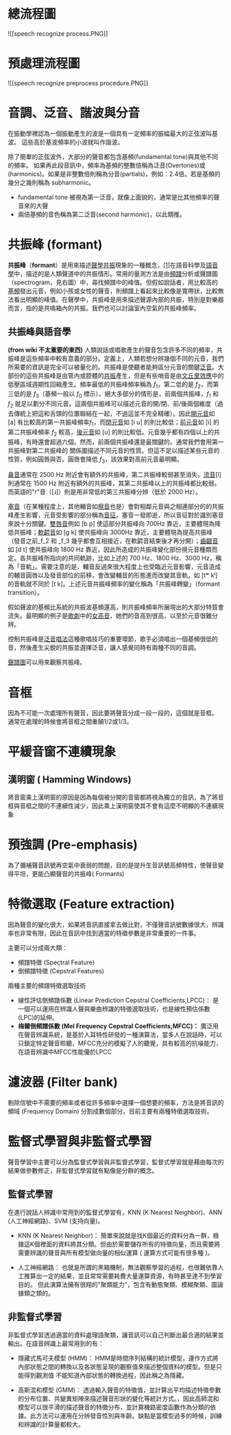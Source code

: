 # 總流程圖
![[speech recognize process.PNG]]

# 預處理流程圖
![[speech recognize preprocess procedure.PNG]]
# 音調、泛音、諧波與分音
在振動學裡認為一個振動產生的波是一個具有一定頻率的振幅最大的正弦波叫基波。 這些高於基波頻率的小波就叫作諧波。 

除了簡單的正弦波外，大部分的聲音都包含基頻(fundamental tone)與其他不同的頻率。
如果再此段音訊中，頻率為基頻的整數倍稱為泛音(Overtones)或(harmonics)。如果是非整數倍則稱為分音(partials)，例如：2.4倍。若是基頻的幾分之幾則稱為 subharmonic。
* fundamental tone 被視為第一泛音，就像上面說的，通常是比其他頻率的聲音來的大聲
* 兩倍基頻的音色稱為第二泛音(second harmonic)，以此類推。

# 共振峰 (formant)
**共振峰**（**formant**）是用來描述[聲學](https://zh.wikipedia.org/wiki/%E5%A3%B0%E5%AD%A6 "聲學")[共振](https://zh.wikipedia.org/wiki/%E5%85%B1%E6%8C%AF "共振")現象的一種概念，[\[1\]](https://zh.wikipedia.org/wiki/%E5%85%B1%E6%8C%AF%E5%B3%B0#cite_note-1)在語音科學及[語音學](https://zh.wikipedia.org/wiki/%E8%AA%9E%E9%9F%B3%E5%AD%B8 "語音學")中，描述的是人類聲道中的共振情形。常用的量測方法是由[頻譜](https://zh.wikipedia.org/wiki/%E9%A0%BB%E8%AD%9C "頻譜")分析或聲譜圖（spectrogram，見右圖）中，尋找頻譜中的峰值。但假如說話者，用比較高的[基頻](https://zh.wikipedia.org/wiki/%E5%9F%BA%E9%A0%BB "基頻")發出元音，例如小孩或女性的聲音，則頻譜上看起來比較像是寬帶狀，比較無法看出明顯的峰值。在聲學中，共振峰是用來描述聲源內部的共振，特別是對樂器而言，指的是共鳴箱內的共振。我們也可以討論室內空氣的共振峰頻率。

## 共振峰與語音學 
**(from wiki 不太重要的東西)**
人類說話或唱歌產生的聲音包含許多不同的頻率，共振峰是這些頻率中較有意義的部分。定義上，人類若想分辨幾個不同的元音，我們所需要的資訊是完全可以被量化的。共振峰是使聽者能夠區分元音的關鍵[泛音](https://zh.wikipedia.org/wiki/%E6%B3%9B%E9%9F%B3 "泛音")。大部份的這些共振峰是由管內或腔體的[共振](https://zh.wikipedia.org/wiki/%E5%85%B1%E6%8C%AF "共振")產生，但是有些哨音是由[文丘里效應](https://zh.wikipedia.org/wiki/%E6%96%87%E4%B8%98%E9%87%8C%E6%95%88%E5%BA%94 "文丘里效應")中的低壓區域週期性回縮產生。頻率最低的共振峰頻率稱為 $f_1$，第二低的是 $f_2$，而第三低的是 $f_3$（基頻一般以 $f_0$ 標示）。絕大多部分的情形是，前兩個共振峰，$f_1$ 和 $f_2$ 就足以劃分不同元音。這兩個共振峰可以描述元音的開/閉、前/後兩個維度（過去傳統上把這和舌頭的位置聯結在一起，不過這並不完全精確）。因此[開元音](https://zh.wikipedia.org/wiki/%E9%96%8B%E5%85%83%E9%9F%B3 "開元音")如 \[a\] 有比較高的第一共振峰頻率$f_1$，而[閉元音](https://zh.wikipedia.org/wiki/%E9%96%89%E5%85%83%E9%9F%B3 "閉元音")如 \[i u\] 的則比較低；[前元音](https://zh.wikipedia.org/wiki/%E5%89%8D%E5%85%83%E9%9F%B3 "前元音")如 \[i\] 的第二共振峰頻率 $f_2$ 較高，[後元音](https://zh.wikipedia.org/wiki/%E5%BE%8C%E5%85%83%E9%9F%B3 "後元音")如 \[u\] 的則比較低。元音幾乎都有四個以上的共振峰，有時還會超過六個。然而，前兩個共振峰還是最關鍵的。通常我們會用第一共振峰對第二共振峰的 關係圖描述不同元音的性質。但這不足以描述某些元音的性質，例如圓唇與否。圓唇會降低 $f_3$，該效果對高前元音最明顯。

[鼻音](https://zh.wikipedia.org/wiki/%E9%BC%BB%E9%9F%B3_(%E8%BE%85%E9%9F%B3) "頻譜")通常在 2500 Hz 附近會有額外的共振峰，第二共振峰較弱甚至消失。[流音](https://zh.wikipedia.org/wiki/%E6%B5%81%E9%9F%B3 "流音")\[l\] 則通常在 1500 Hz 附近有額外的共振峰，其第二共振峰以上的共振峰都比較弱。而英語的"r"音（\[ɹ\]）則是用非常低的第三共振峰分辨（低於 2000 Hz）。

[塞音](https://zh.wikipedia.org/wiki/%E5%A1%9E%E9%9F%B3)（在某種程度上，其他輔音如[擦音](https://zh.wikipedia.org/wiki/%E6%93%A6%E9%9F%B3 "擦音")也是）會對相鄰元音與之相連部分的的共振峰產生影響，元音受影響的部分稱為[音征](https://zh.wikipedia.org/w/index.php?title=%E9%9F%B3%E5%BE%81&action=edit&redlink=1 "音征（頁面不存在）")。塞音一發即逝，所以音征對於識別塞音來說十分關鍵。[雙唇音](https://zh.wikipedia.org/wiki/%E9%9B%99%E5%94%87%E9%9F%B3 "雙唇音")例如 \[b p\] 使這部分共振峰向 700Hz 靠近，主要體現為降低共振峰；[軟齶音](https://zh.wikipedia.org/wiki/%E8%BB%9F%E9%BD%B6%E9%9F%B3 "軟齶音")如 \[g k\] 使共振峰向 3000Hz 靠近，主要體現為提高共振峰（發音之前_f_2 和 _f_3 幾乎都會互相接近，在軟齶音結束後才再分開）；[齒齦音](https://zh.wikipedia.org/wiki/%E9%BD%92%E9%BD%A6%E9%9F%B3 "齒齦音")如 \[d t\] 使共振峰向 1800 Hz 靠近，因此所造成的共振峰變化部份視元音種類而定。各共振峰所指向的共同軌跡，比如上述的 700 Hz、1800 Hz、3000 Hz，稱為「音軌」。需要注意的是，輔音反過來很大程度上也受臨近元音影響，元音造成的輔音圓唇以及發音部位的前移，會改變輔音的形態進而改變其音軌，如 \[tʷ kʲ\] 的音軌就不同於 \[t k\]。上述元音共振峰頻率的變化稱為「共振峰轉變」（formant transition）。

假如聲波的基頻比系統的共振波基頻還高，則共振峰頻率所展現出的大部分特質會流失。最明顯的例子是[歌劇](https://zh.wikipedia.org/wiki/%E6%AD%8C%E5%8A%87 "歌劇")中的[女高音](https://zh.wikipedia.org/wiki/%E5%A5%B3%E9%AB%98%E9%9F%B3 "女高音")，她們的音高到很高，以至於元音很難分辨。

控制共振峰是[泛音唱法](https://zh.wikipedia.org/wiki/%E6%B3%9B%E9%9F%B3%E5%94%B1%E6%B3%95 "泛音唱法")這種歌唱技巧的重要環節，歌手必須唱出一個基頻很低的音，然後產生尖銳的共振並選擇泛音，讓人感覺同時有兩種不同的音調。

[聲譜圖](https://zh.wikipedia.org/wiki/%E8%81%B2%E8%AD%9C%E5%9C%96 "聲譜圖")可以用來觀察共振峰。

# 音框
因為不可能一次處理所有聲音，因此要將聲音分成一段一段的，這個就是音框。
通常在處理的時候會將音框之間重顛1/2或1/3。

# 平緩音窗不連續現象
## 漢明窗 ( Hamming Windows)
將音窗乘上漢明窗的原因是因為每個被分開的音窗都將視為獨立的音訊，為了將音框與音框之間的不連續性減少，因此乘上漢明窗使其不會有這麼不明顯的不連續現象

# 預強調 (Pre-emphasis)
為了彌補聲音訊號再空氣中衰弱的問題，目的是提升生音訊號高頻特性，使聲音變得平坦，更能凸顯聲音的共振峰( Formants) 

# 特徵選取 (Feature extraction)
因為聲音的變化很大，如果將音訊直接拿去做比對，不僅聲音訊號數據很大，辨識率也非常有限，因此在音訊中找到適當的特徵參數是非常重要的一件事。

主要可以分成兩大類：
* 頻譜特徵 (Spectral Feature)
* 倒頻譜特徵 (Cepstral Features)

兩種主要的頻譜特徵選取技術
* 線性評估倒頻譜係數 (Linear Prediction Cepstral Coefficients,LPCC)：
是一個可以運用在辨識人聲與樂曲辨識的特徵選取技術，也是線性預估係數(LPC)的延伸。
* **梅爾倒頻譜係數 (Mel Frequency Cepstral Coefficients,MFCC)：**
廣泛用在聲音辨識系統，是基於人耳特性研發的一種演算法，當多人在說話時，可以只鎖定特定聲音聆聽，MFCC充分的模擬了人的聽覺，具有較高的抗噪能力，在語音辨識中MFCC性能優於LPCC


# 濾波器 (Filter bank)
剔除信號中不需要的頻率或者從許多頻率中選擇一個想要的頻率，方法是將音訊的頻域 (Frequency Domain) 分割成數個部分。目前主要有兩種特徵選取技術。

# 監督式學習與非監督式學習
聲音學習中主要可以分為監督式學習與非監督式學習，監督式學習就是藉由每次的結果做參數修正，非監督式學習就有點像是分群的概念。
## 監督式學習
在進行說話人辨識中常用到的監督式學習有，KNN (K Nearest Neighbor)、ANN (人工神經網路)、SVM (支持向量)。
* KNN (K Nearest Neighbor)：
簡單來說就是找K個最近的資料分為一群，根據這K個裡面的資料將其分類。但由於需要儲存所有的特徵向量，而且需要將需要辨識的聲音與所有模型做向量的相似運算 ( 運算方式可能有很多種 )。

* 人工神經網路：
也就是所謂的黑箱機制，無法觀察學習的過程，也很難依靠人工推算出一定的結果，並且常常需要耗費大量運算資源，有時甚至達不到學習目的。
但此演算法擁有很翔的"聚類能力"，包含有動態聚類、模糊聚類、圖論據類之類的。

## 非監督式學習
非監督式學習透過適當的資料處理語聚類，讓音訊可以自己判斷出最合適的結果並輸出。在語音辨識上最常用到的有：
* 隱藏式馬可夫模型 (HMM)：
HMM是時間序列結構的統計模型，運作方式將內部狀態之間的轉換以及各狀態呈現的觀察值來描述整個資料的模型。但是只能得到觀測值 不能知道內部狀態的轉換過程，因此稱之為隱藏。

* 高斯混和模型 (GMM)：
透過輸入聲音的特徵值，並計算出平均描述特徵參數的分布位置、共變異矩陣來描述聲音形狀的變化等統計方式。，因此高師混和模型可以很平滑的描述聲音的特徵分布，並計算機路密度函數作為分類的依據。此方法可以運用在分辨發音性別與年齡。缺點是當模型過多的時候，訓練和辨識的計算量都較大。

